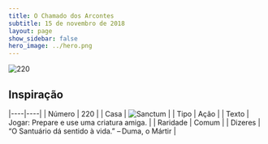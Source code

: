 ```yaml
---
title: O Chamado dos Arcontes
subtitle: 15 de novembro de 2018
layout: page
show_sidebar: false
hero_image: ../hero.png
---
```


![220](https://cdn.keyforgegame.com/media/card_front/pt/341_220_J4PRQX77RXV8_pt.png)

## Inspiração

|----|----|
| Número | 220 |
| Casa | ![Sanctum](https://archonarcana.com/images/thumb/c/c7/Sanctum.png/22px-Sanctum.png "Santuário") |
| Tipo | Ação |
| Texto | Jogar: Prepare e use uma criatura amiga. |
| Raridade | Comum |
| Dizeres | “O Santuário dá sentido à vida.”  – Duma, o Mártir |

